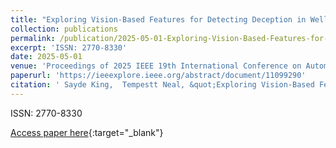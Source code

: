 ```yaml
---
title: "Exploring Vision-Based Features for Detecting Deception in Well-Being: A Cross-Domain Comparison"
collection: publications
permalink: /publication/2025-05-01-Exploring-Vision-Based-Features-for-Detecting-Deception-in-Well-Being-A-Cross-Domain-Comparison
excerpt: 'ISSN: 2770-8330'
date: 2025-05-01
venue: 'Proceedings of 2025 IEEE 19th International Conference on Automatic Face and Gesture Recognition (FG)'
paperurl: 'https://ieeexplore.ieee.org/abstract/document/11099290'
citation: ' Sayde King,  Tempestt Neal, &quot;Exploring Vision-Based Features for Detecting Deception in Well-Being: A Cross-Domain Comparison.&quot; In the proceedings of 2025 IEEE 19th International Conference on Automatic Face and Gesture Recognition (FG), 2025.'
---
```

ISSN: 2770-8330

[Access paper here](https://ieeexplore.ieee.org/abstract/document/11099290){:target="_blank"}
